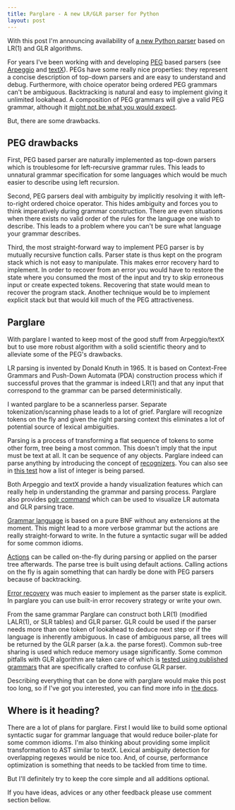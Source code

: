 ```yaml
---
title: Parglare - A new LR/GLR parser for Python
layout: post
---
```


With this post I'm announcing availability
of [a new Python parser](https://github.com/igordejanovic/parglare) based on
LR(1) and GLR algorithms.

For years I've been working with and
developing [PEG](https://en.wikipedia.org/wiki/Parsing_expression_grammar) based
parsers (see [Arpeggio](https://github.com/igordejanovic/Arpeggio)
and [textX](https://github.com/igordejanovic/textX)). PEGs have some really nice
properties: they represent a concise description of top-down parsers and are
easy to understand and debug. Furthermore, with choice operator being ordered
PEG grammars can't be ambiguous. Backtracking is natural and easy to implement
giving it unlimited lookahead. A composition of PEG grammars will give a valid
PEG grammar, although
it
[might not be what you would expect](http://tratt.net/laurie/blog/entries/parsing_the_solved_problem_that_isnt.html).

But, there are some drawbacks.

<!--more-->

## PEG drawbacks

First, PEG based parser are naturally implemented as top-down parsers which is
troublesome for left-recursive grammar rules. This leads to unnatural grammar
specification for some languages which would be much easier to describe using
left recursion.

Second, PEG parsers deal with ambiguity by implicitly resolving it with
left-to-right ordered choice operator. This hides ambiguity and forces you to
think imperatively during grammar construction. There are even situations when
there exists no valid order of the rules for the language one wish to describe.
This leads to a problem where you can't be sure what language your grammar
describes.

Third, the most straight-forward way to implement PEG parser is by mutually
recursive function calls. Parser state is thus kept on the program stack which
is not easy to manipulate. This makes error recovery hard to implement. In order
to recover from an error you would have to restore the state where you consumed
the most of the input and try to skip erroneous input or create expected tokens.
Recovering that state would mean to recover the program stack. Another technique
would be to implement explicit stack but that would kill much of the PEG
attractiveness.



## Parglare

With parglare I wanted to keep most of the good stuff from Arpeggio/textX but to
use more robust algorithm with a solid scientific theory and to alleviate some
of the PEG's drawbacks.

LR parsing is invented by Donald Knuth in 1965. It is based on Context-Free
Grammars and Push-Down Automata (PDA) construction process which if successful
proves that the grammar is indeed LR(1) and that any input that correspond to
the grammar can be parsed deterministically.

I wanted parglare to be a scannerless parser. Separate tokenization/scanning
phase leads to a lot of grief. Parglare will recognize tokens on the fly and
given the right parsing context this eliminates a lot of potential source of
lexical ambiguities.

Parsing is a process of transforming a flat sequence of tokens to some other
form, tree being a most common. This doesn't imply that the input must be text
at all. It can be sequence of any objects. Parglare indeed can parse anything by
introducing the concept
of [recognizers](http://www.igordejanovic.net/parglare/recognizers/). You can
also see
in
[this test](https://github.com/igordejanovic/parglare/blob/master/tests/func/test_parse_list_of_objects.py) how
a list of integer is being parsed.

Both Arpeggio and textX provide a handy visualization features which can really
help in understanding the grammar and parsing process. Parglare also
provides [pglr command](http://www.igordejanovic.net/parglare/pglr/) which can
be used to visualize LR automata and GLR parsing trace.

[Grammar language](http://www.igordejanovic.net/parglare/grammar/) is based on a
pure BNF without any extensions at the moment. This might lead to a more verbose
grammar but the actions are really straight-forward to write. In the future a
syntactic sugar will be added for some common idioms.

[Actions](http://www.igordejanovic.net/parglare/actions/) can be called
on-the-fly during parsing or applied on the parser tree afterwards. The parse
tree is built using default actions. Calling actions on the fly is again
something that can hardly be done with PEG parsers because of backtracking.

[Error recovery](http://www.igordejanovic.net/parglare/recovery/) was much
easier to implement as the parser state is explicit. In parglare you can use
built-in error recovery strategy or write your own.

From the same grammar Parglare can construct both LR(1) (modified LALR(1), or
SLR tables) and GLR parser. GLR could be used if the parser needs more than one
token of lookahead to deduce next step or if the language is inherently
ambiguous. In case of ambiguous parse, all trees will be returned by the GLR
parser (a.k.a. the parse forest). Common sub-tree sharing is used which reduce
memory usage significantly. Some common pitfalls with GLR algorithm are taken
care of which
is
[tested using published grammars](https://github.com/igordejanovic/parglare/blob/master/tests/func/test_special_grammars.py) that
are specifically crafted to confuse GLR parser.


Describing everything that can be done with parglare would make this post too
long, so if I've got you interested, you can find more info
in [the docs](http://www.igordejanovic.net/parglare/).


## Where is it heading?

There are a lot of plans for parglare. First I would like to build some optional
syntactic sugar for grammar language that would reduce boiler-plate for some
common idioms. I'm also thinking about providing some implicit transformation to
AST similar to textX. Lexical ambiguity detection for overlapping regexes would
be nice too. And, of course, performance optimization is something that needs to
be tackled from time to time.

But I'll definitely try to keep the core simple and all additions optional.

If you have ideas, advices or any other feedback please use comment section bellow.
